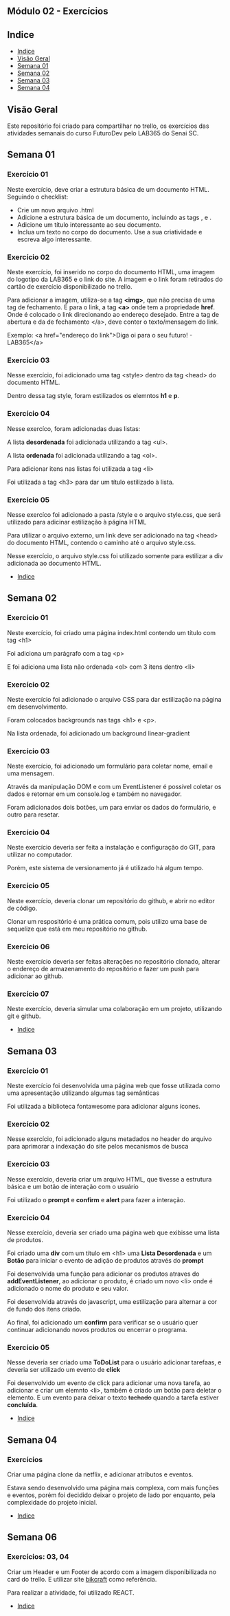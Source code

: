 ## Módulo 02 - Exercícios

## Indice

- [Indice](#indice)
- [Visão Geral](#visão-geral)
- [Semana 01](#semana-01)
- [Semana 02](#semana-02)
- [Semana 03](#semana-03)
- [Semana 04](#semana-04)

## Visão Geral
<p>Este repositório foi criado para compartilhar no trello, os exercícios das atividades semanais do curso FuturoDev pelo LAB365 do Senai SC.</p>

## Semana 01
<h3>Exercício 01</h3>
<p>Neste exercício,
 deve criar a estrutura básica de um documento HTML. Seguindo o checklist:</p>
 <ul>
 <li>Crie um novo arquivo .html</li>
 <li>Adicione a estrutura básica de um documento, incluindo as tags <html>, <head> e <body>.</li>
 <li>Adicione um título interessante ao seu documento.</li>
 <li>Inclua um texto no corpo do documento. Use a sua criatividade e escreva algo interessante.</li>
 </ul>

 <h3>Exercício 02</h3>
 <p>Neste exercício, foi inserido no corpo do documento HTML, uma imagem do logotipo da LAB365 e o link do site. A imagem e o link foram retirados do cartão de exercício disponibilizado no trello.</p>
 <p>Para adicionar a imagem, utiliza-se a tag <span style="font-weight: bolder;">&lt;img&gt;</span>, que não precisa de uma tag de fechamento. E para o link, a tag <span style="font-weight: bolder;">&lt;a&gt;</span> onde tem a propriedade <span style="font-weight:bolder;">href</span>. Onde é colocado o link direcionando ao endereço desejado. Entre a tag de abertura e da de fechamento &lt;/a&gt;, deve conter o texto/mensagem do link.</p>
 <p>Exemplo: &lt;a href="endereço do link"&gt;Diga oi para o seu futuro! - LAB365&lt;/a&gt;</p>

 <h3>Exercício 03</h3>
 <p>Nesse exercício, foi adicionado uma tag &lt;style&gt; dentro da tag &lt;head&gt; do documento HTML.</p>
 <p>Dentro dessa tag style, foram estilizados os elemntos <span style="font-weight: bolder;">h1</span> e <span style="font-weight: bolder;">p</span>.</p>

 <h3>Exercício 04</h3>
 <p>Nesse exercíco, foram adicionadas duas listas:</p>
 <p>A lista <span style="font-weight: bolder;">desordenada</span> foi adicionada utilizando a tag &lt;ul&gt;.</p>
 <p>A lista <span style="font-weight: bolder;">ordenada</span> foi adicionada utilizando a tag &lt;ol&gt;.</p>
 <p>Para adicionar itens nas listas foi utilizada a tag &lt;li&gt;</p>
 <p>Foi utilizada a tag &lt;h3&gt; para dar um título estilizado à lista.</p>

 <h3>Exercício 05</h3>
 <p>Nesse exercíco foi adicionado a pasta /style e o arquivo style.css, que será utilizado para adicinar estilização à página HTML</p>
 <p>Para utilizar o arquivo externo, um link deve ser adicionado na tag &lt;head&gt; do documento HTML, contendo o caminho até o arquivo style.css.</p>
 <p>Nesse exercício, o arquivo style.css foi utilizado somente para estilizar a div adicionada ao documento HTML.</p>

- [Indice](#indice)

## Semana 02
<h3>Exercício 01</h3>
<p>Neste exercício, foi criado uma página index.html contendo um título com tag &lt;h1&gt;</p>
<p>Foi adiciona um parágrafo com a tag &lt;p&gt;</p>
<p>E foi adiciona uma lista não ordenada &lt;ol&gt; com 3 itens dentro &lt;li&gt;</p>

<h3>Exercício 02</h3>
<p>Neste exercício foi adicionado o arquivo CSS para dar estilização na página em desenvolvimento.</p>
<p>Foram colocados backgrounds nas tags &lt;h1&gt; e &lt;p&gt;.</p>
<p>Na lista ordenada, foi adicionado um background linear-gradient</p>

<h3>Exercício 03</h3>
<p>Neste exercício, foi adicionado um formulário para coletar nome, email e uma mensagem.</p>
<p>Através da manipulação DOM e com um EventListener é possível coletar os dados e retornar em um console.log e também no navegador.</p>
<p>Foram adicionados dois botões, um para enviar os dados do formulário, e outro para resetar.</p>

<h3>Exercício 04</h3>
<p>Neste exercício deveria ser feita a instalação e configuração do GIT, para utilizar no computador.</p>
<p>Porém, este sistema de versionamento já é utilizado há algum tempo.</p>

<h3>Exercício 05</h3>
<p>Neste exercício, deveria clonar um repositório do github, e abrir no editor de código.</p>
<p>Clonar um respositório é uma prática comum, pois utilizo uma base de sequelize que está em meu repositório no github.</p>

<h3>Exercício 06</h3>
<p>Neste exercício deveria ser feitas alterações no repositório clonado, alterar o endereço de armazenamento do repositório e fazer um push para adicionar ao github.</p>

<h3>Exercício 07</h3>
<p>Neste exercício, deveria simular uma colaboração em um projeto, utilizando git e github.</p>

- [Indice](#indice)

## Semana 03
<h3>Exercício 01</h3>
<p>Neste exercício foi desenvolvida uma página web que fosse utilizada como uma apresentação utilizando algumas tag semânticas</p>
<p>Foi utilizada a biblioteca fontawesome para adicionar alguns ícones.</p>

<h3>Exercício 02</h3>
<p>Nesse exercício, foi adicionado alguns metadados no header do arquivo para aprimorar a indexação do site pelos mecanismos de busca</p>

<h3>Exercício 03</h3>
<p>Nesse exercício, deveria criar um arquivo HTML, que tivesse a estrutura básica e um botão de interação com o usuário</p>
<p>Foi utilizado o <strong>prompt</strong> e <strong>confirm</strong> e <strong>alert</strong> para fazer a interação.</p>

<h3>Exercício 04</h3>
<p>Nesse exercício, deveria ser criado uma página web que exibisse uma lista de produtos.</p>
<p>Foi criado uma <strong>div</strong> com um título em &lt;h1&gt; uma <strong>Lista Desordenada</strong> e um <strong>Botão</strong> para iniciar o evento de adição de produtos através do <strong>prompt</strong></p>
<p>Foi desenvolvida uma função para adicionar os produtos atraves do <strong>addEventListener</strong>, ao adicionar o produto, é criado um novo &lt;li&gt; onde é adicionado o nome do produto e seu valor.</p>
<p>Foi desenvolvida através do javascript, uma estilização para alternar a cor de fundo dos itens criado.</p>
<p>Ao final, foi adicionado um <strong>confirm</strong> para verificar se o usuário quer continuar adicionando novos produtos ou encerrar o programa.</p>

<h3>Exercício 05</h3>
<p>Nesse deveria ser criado uma <strong>ToDoList</strong> para o usuário adicionar tarefaas, e deveria ser utilizado um evento de <strong>click</strong></p>
<p>Foi desenvolvido um evento de click para adicionar uma nova tarefa, ao adicionar e criar um elemnto &lt;li&gt;, também é criado um botão para deletar o elemento. E um evento para deixar o texto <del>tachado</del> quando a tarefa estiver <strong>concluída</strong>.</p>

- [Indice](#indice)

## Semana 04
<h3>Exercícios</h3>
<p>Criar uma página clone da netflix, e adicionar atributos e eventos.</p>
<p>Estava sendo desenvolvido uma página mais complexa, com mais funções e eventos, porém foi decidido deixar o projeto de lado por enquanto, pela complexidade do projeto inicial.</p>

- [Indice](#indice)

## Semana 06
<h3>Exercícios: 03, 04</h3>
<p>Criar um Header e um Footer de acordo com a imagem disponibilizada no card do trello. E utilizar site <a href="https://www.origamid.com/projetos/bikcraft/">bikcraft</a> como referência.</p>
<p>Para realizar a atividade, foi utilizado REACT.</p>

- [Indice](#indice)